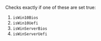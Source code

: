 Checks exactly if one of these are set true:
1. `isWin10Bios`
2. `isWin10Uefi`
3. `isWinServerBios`
4. `isWinServerUefi`
